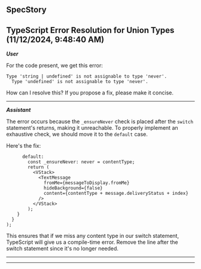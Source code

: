 ## SpecStory

## TypeScript Error Resolution for Union Types (11/12/2024, 9:48:40 AM)

_**User**_

For the code present, we get this error:
```
Type 'string | undefined' is not assignable to type 'never'.
  Type 'undefined' is not assignable to type 'never'.
```
How can I resolve this? If you propose a fix, please make it concise.

---

_**Assistant**_

The error occurs because the `_ensureNever` check is placed after the `switch` statement's returns, making it unreachable. To properly implement an exhaustive check, we should move it to the `default` case.

Here's the fix:

```typescript:components/Chat/Message/V3Message.tsx
      default:
        const _ensureNever: never = contentType;
        return (
          <VStack>
            <TextMessage
              fromMe={messageToDisplay.fromMe}
              hideBackground={false}
              content={contentType + message.deliveryStatus + index}
            />
          </VStack>
        );
    }
  }
);
```

This ensures that if we miss any content type in our switch statement, TypeScript will give us a compile-time error. Remove the line after the switch statement since it's no longer needed.

---



---

